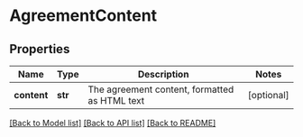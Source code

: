 # AgreementContent

## Properties
Name | Type | Description | Notes
------------ | ------------- | ------------- | -------------
**content** | **str** | The agreement content, formatted as HTML text | [optional] 

[[Back to Model list]](../README.md#documentation-for-models) [[Back to API list]](../README.md#documentation-for-api-endpoints) [[Back to README]](../README.md)


